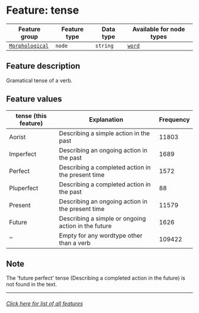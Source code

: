 # Feature: tense

Feature group | Feature type | Data type | Available for node types
---  | --- | --- | ---
[`Morphological`](home.md#morphological-features) | `node` | `string`  | [`word`](wordnodefeatures.md#readme)

## Feature description
Gramatical tense of a verb.

## Feature values

tense (this feature) | Explanation | Frequency
--- | --- | ---
Aorist | Describing a simple action in the past | 11803
Imperfect | Describing an ongoing action in the past | 1689
Perfect | Describing a completed action in the present time | 1572
Pluperfect | Describing a completed action in the past | 88
Present | Describing an ongoing action in the present time | 11579
Future | Describing a simple or ongoing action in the future | 1626
'' | Empty for any wordtype other than a verb | 109422


## Note
The 'future perfect' tense (Describing a completed action in the future) is not found in the text.

---
###### [Click here for list of all features](home.md#readme)
